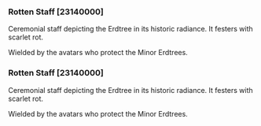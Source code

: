 ### Rotten Staff [23140000]

Ceremonial staff depicting the Erdtree in its historic radiance. It festers with scarlet rot.

Wielded by the avatars who protect the Minor Erdtrees.### Rotten Staff [23140000]

Ceremonial staff depicting the Erdtree in its historic radiance. It festers with scarlet rot.

Wielded by the avatars who protect the Minor Erdtrees.
